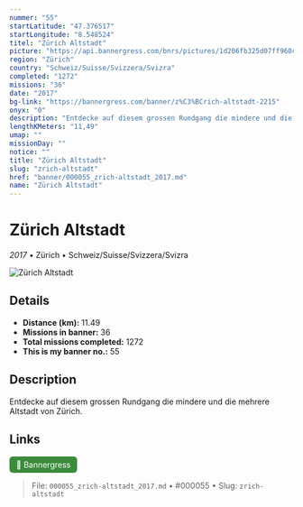 ```yaml
---
nummer: "55"
startLatitude: "47.376517"
startLongitude: "8.548524"
titel: "Zürich Altstadt"
picture: "https://api.bannergress.com/bnrs/pictures/1d206fb325d07ff960cb466b2ca723e1"
region: "Zürich"
country: "Schweiz/Suisse/Svizzera/Svizra"
completed: "1272"
missions: "36"
date: "2017"
bg-link: "https://bannergress.com/banner/z%C3%BCrich-altstadt-2215"
onyx: "0"
description: "Entdecke auf diesem grossen Rundgang die mindere und die mehrere Altstadt von Zürich."
lengthKMeters: "11,49"
umap: ""
missionDay: ""
notice: ""
title: "Zürich Altstadt"
slug: "zrich-altstadt"
href: "banner/000055_zrich-altstadt_2017.md"
name: "Zürich Altstadt"
---
```

# Zürich Altstadt

*2017* • Zürich • Schweiz/Suisse/Svizzera/Svizra

![Zürich Altstadt](https://api.bannergress.com/bnrs/pictures/1d206fb325d07ff960cb466b2ca723e1)



## Details
- **Distance (km):** 11.49
- **Missions in banner:** 36
- **Total missions completed:** 1272
- **This is my banner no.:** 55



## Description
Entdecke auf diesem grossen Rundgang die mindere und die mehrere Altstadt von Zürich.



## Links
<a href="https://bannergress.com/banner/z%C3%BCrich-altstadt-2215" target="_blank" style="display:inline-block;margin-right:8px;padding:6px 12px;background:#3c8b3c;color:#fff;text-decoration:none;border-radius:6px;">🔗 Bannergress</a>



> File: `000055_zrich-altstadt_2017.md` • #000055 • Slug: `zrich-altstadt`
